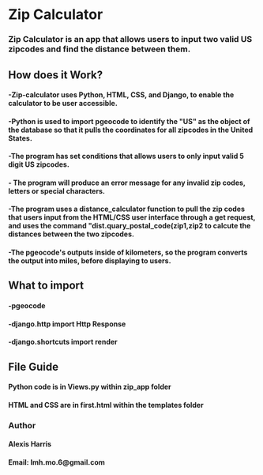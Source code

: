 <h1>Zip Calculator</h1>
<h3>Zip Calculator is an app that allows users to input two valid US zipcodes and find the distance between them.</h3>
<h2>How does it Work?</h2>
<h4>-Zip-calculator uses Python, HTML, CSS, and Django, to enable the calculator to be user accessible.</h4>
 <h4>-Python is used to import pgeocode to identify the "US" as the object of the database so that it pulls the coordinates for all zipcodes in the United States.</h4>
<h4>-The program has set conditions that allows users to only input valid 5 digit US zipcodes.</h4>
<h4>- The program will produce an error message for any invalid zip codes, letters
or special characters.</h4>
<h4>-The program uses a distance_calculator function to pull the zip codes that users input from the HTML/CSS user interface through a get request, and uses the command "dist.quary_postal_code(zip1,zip2
to calcute the distances between the two zipcodes.</h4>
<h4>-The pgeocode's outputs inside of kilometers, so the program converts the output into miles, before displaying to users.</h4>
<h2>What to import</h2>
<h4>-pgeocode</h4>
<h4>-django.http import Http Response</h4>
<h4>-django.shortcuts import render</h4>
<h2>File Guide</h2>
<h4>Python code is in Views.py within zip_app folder</h4>
<h4>HTML and CSS are in first.html within the templates folder</h4>
<h3>Author</h3>
<h4>Alexis Harris</h4>
<h4>Email: lmh.mo.6@gmail.com</h4>
